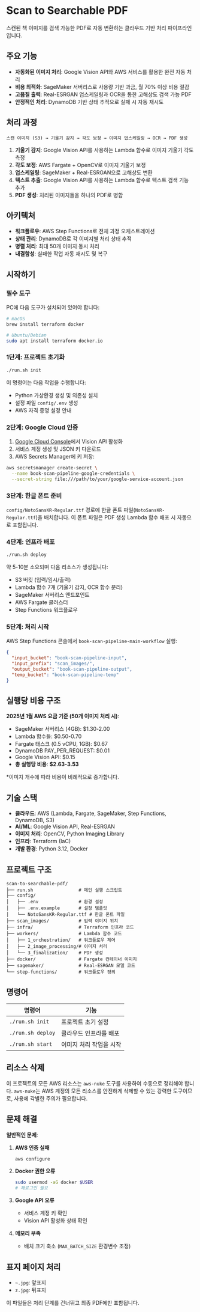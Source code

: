 # Scan to Searchable PDF

스캔된 책 이미지를 검색 가능한 PDF로 자동 변환하는 클라우드 기반 처리 파이프라인입니다.

## 주요 기능

- **자동화된 이미지 처리**: Google Vision API와 AWS 서비스를 활용한 완전 자동 처리
- **비용 최적화**: SageMaker 서버리스로 사용량 기반 과금, 월 70% 이상 비용 절감
- **고품질 출력**: Real-ESRGAN 업스케일링과 OCR을 통한 고해상도 검색 가능 PDF
- **안정적인 처리**: DynamoDB 기반 상태 추적으로 실패 시 자동 재시도

## 처리 과정

```
스캔 이미지 (S3) → 기울기 감지 → 각도 보정 → 이미지 업스케일링 → OCR → PDF 생성
```

1. **기울기 감지**: Google Vision API를 사용하는 Lambda 함수로 이미지 기울기 각도 측정
2. **각도 보정**: AWS Fargate + OpenCV로 이미지 기울기 보정  
3. **업스케일링**: SageMaker + Real-ESRGAN으로 고해상도 변환
4. **텍스트 추출**: Google Vision API를 사용하는 Lambda 함수로 텍스트 검색 기능 추가
5. **PDF 생성**: 처리된 이미지들을 하나의 PDF로 병합

## 아키텍처

- **워크플로우**: AWS Step Functions로 전체 과정 오케스트레이션
- **상태 관리**: DynamoDB로 각 이미지별 처리 상태 추적  
- **병렬 처리**: 최대 50개 이미지 동시 처리
- **내결함성**: 실패한 작업 자동 재시도 및 복구

## 시작하기

### 필수 도구

PC에 다음 도구가 설치되어 있어야 합니다:

```bash
# macOS
brew install terraform docker

# Ubuntu/Debian  
sudo apt install terraform docker.io
```

### 1단계: 프로젝트 초기화

```bash
./run.sh init
```

이 명령어는 다음 작업을 수행합니다:
- Python 가상환경 생성 및 의존성 설치
- 설정 파일 `config/.env` 생성
- AWS 자격 증명 설정 안내

### 2단계: Google Cloud 인증

1. [Google Cloud Console](https://console.cloud.google.com)에서 Vision API 활성화
2. 서비스 계정 생성 및 JSON 키 다운로드
3. AWS Secrets Manager에 키 저장:

```bash
aws secretsmanager create-secret \
  --name book-scan-pipeline-google-credentials \
  --secret-string file:///path/to/your/google-service-account.json
```

### 3단계: 한글 폰트 준비

`config/NotoSansKR-Regular.ttf` 경로에 한글 폰트 파일(`NotoSansKR-Regular.ttf`)을 배치합니다. 이 폰트 파일은 PDF 생성 Lambda 함수 배포 시 자동으로 포함됩니다.

### 4단계: 인프라 배포

```bash
./run.sh deploy
```

약 5-10분 소요되며 다음 리소스가 생성됩니다:
- S3 버킷 (입력/임시/출력)
- Lambda 함수 7개 (기울기 감지, OCR 함수 분리)
- SageMaker 서버리스 엔드포인트
- AWS Fargate 클러스터
- Step Functions 워크플로우

### 5단계: 처리 시작

AWS Step Functions 콘솔에서 `book-scan-pipeline-main-workflow` 실행:

```json
{
  "input_bucket": "book-scan-pipeline-input",
  "input_prefix": "scan_images/",
  "output_bucket": "book-scan-pipeline-output", 
  "temp_bucket": "book-scan-pipeline-temp"
}
```

## 실행당 비용 구조

**2025년 1월 AWS 요금 기준 (50개 이미지 처리 시)**:
- SageMaker 서버리스 (4GB): $1.30-2.00
- Lambda 함수들: $0.50-0.70  
- Fargate 태스크 (0.5 vCPU, 1GB): $0.67
- DynamoDB PAY_PER_REQUEST: $0.01
- Google Vision API: $0.15
- **총 실행당 비용**: **$2.63-3.53**

*이미지 개수에 따라 비용이 비례적으로 증가합니다.

## 기술 스택

- **클라우드**: AWS (Lambda, Fargate, SageMaker, Step Functions, DynamoDB, S3)
- **AI/ML**: Google Vision API, Real-ESRGAN
- **이미지 처리**: OpenCV, Python Imaging Library
- **인프라**: Terraform (IaC)
- **개발 환경**: Python 3.12, Docker

## 프로젝트 구조

```
scan-to-searchable-pdf/
├── run.sh                 # 메인 실행 스크립트
├── config/
│   ├── .env               # 환경 설정
│   ├── .env.example       # 설정 템플릿
│   └── NotoSansKR-Regular.ttf # 한글 폰트 파일
├── scan_images/           # 입력 이미지 위치
├── infra/                 # Terraform 인프라 코드
├── workers/               # Lambda 함수 코드
│   ├── 1_orchestration/   # 워크플로우 제어
│   ├── 2_image_processing/# 이미지 처리
│   └── 3_finalization/    # PDF 생성
├── docker/                # Fargate 컨테이너 이미지
├── sagemaker/             # Real-ESRGAN 모델 코드
└── step-functions/        # 워크플로우 정의
```

## 명령어

| 명령어 | 기능 |
|--------|------|
| `./run.sh init` | 프로젝트 초기 설정 |
| `./run.sh deploy` | 클라우드 인프라를 배포 |
| `./run.sh start` | 이미지 처리 작업을 시작 |

## 리소스 삭제

이 프로젝트의 모든 AWS 리소스는 `aws-nuke` 도구를 사용하여 수동으로 정리해야 합니다. `aws-nuke`는 AWS 계정의 모든 리소스를 안전하게 삭제할 수 있는 강력한 도구이므로, 사용에 각별한 주의가 필요합니다.

## 문제 해결

**일반적인 문제**:

1. **AWS 인증 실패**
   ```bash
   aws configure
   ```

2. **Docker 권한 오류**  
   ```bash
   sudo usermod -aG docker $USER
   # 재로그인 필요
   ```

3. **Google API 오류**
   - 서비스 계정 키 확인
   - Vision API 활성화 상태 확인

4. **메모리 부족**
   - 배치 크기 축소 (`MAX_BATCH_SIZE` 환경변수 조정)

## 표지 페이지 처리

- `~.jpg`: 앞표지
- `z.jpg`: 뒤표지

이 파일들은 처리 단계를 건너뛰고 최종 PDF에만 포함됩니다.
